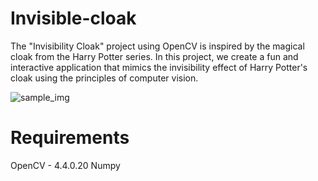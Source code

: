 # Invisible-cloak
The "Invisibility Cloak" project using OpenCV is inspired by the magical cloak from the Harry Potter series. In this project, we create a fun and interactive application that mimics the invisibility effect of Harry Potter's cloak using the principles of computer vision.

![sample_img](https://github.com/Ransikacosta99/Invisible-cloak/assets/85355126/cdbcf904-9ed2-4045-a8b5-f4d23de37478)

# Requirements
OpenCV - 4.4.0.20
Numpy
